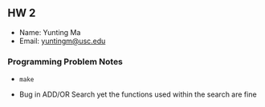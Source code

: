 ## HW 2

 - Name: Yunting Ma
 - Email: yuntingm@usc.edu

### Programming Problem Notes

 - `make`

 - Bug in ADD/OR Search yet the functions used within the search are fine